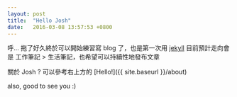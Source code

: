 ```yaml
---
layout: post
title:  "Hello Josh"
date:   2016-03-08 13:57:53 +0800
---
```


呼... 拖了好久終於可以開始練習寫 blog 了，也是第一次用 [jekyll](https://jekyllrb.com)
目前預計走向會是 工作筆記 > 生活筆記，也希望可以持續性地發布文章

關於 Josh ?
可以參考右上方的 [Hello!]({{ site.baseurl }}/about)

also, good to see you :)